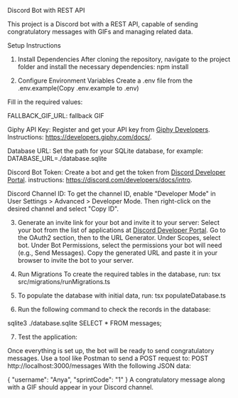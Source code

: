 Discord Bot with REST API

This project is a Discord bot with a REST API, capable of sending congratulatory messages with GIFs and managing related data.

Setup Instructions

1. Install Dependencies
   After cloning the repository, navigate to the project folder and install the necessary dependencies:
   npm install

2. Configure Environment Variables
   Create a .env file from the .env.example(Copy .env.example to .env)

Fill in the required values:

FALLBACK_GIF_URL: fallback GIF

Giphy API Key:
Register and get your API key from [Giphy Developers](https://developers.giphy.com/).
Instructions: https://developers.giphy.com/docs/.

Database URL:
Set the path for your SQLite database, for example:
DATABASE_URL=./database.sqlite

Discord Bot Token:
Create a bot and get the token from [Discord Developer Portal](https://discord.com/developers/applications).
instructions: https://discord.com/developers/docs/intro.

Discord Channel ID:
To get the channel ID, enable "Developer Mode" in User Settings > Advanced > Developer Mode. Then right-click on the desired channel and select "Copy ID".

3. Generate an invite link for your bot and invite it to your server:
   Select your bot from the list of applications at [Discord Developer Portal](https://discord.com/developers/applications).
   Go to the OAuth2 section, then to the URL Generator.
   Under Scopes, select bot.
   Under Bot Permissions, select the permissions your bot will need (e.g., Send Messages).
   Copy the generated URL and paste it in your browser to invite the bot to your server.
4. Run Migrations
   To create the required tables in the database, run:
   tsx src/migrations/runMigrations.ts

5. To populate the database with initial data, run:
   tsx populateDatabase.ts

6. Run the following command to check the records in the database:

sqlite3 ./database.sqlite
SELECT * FROM messages;

7. Test the application:

Once everything is set up, the bot will be ready to send congratulatory messages. Use a tool like Postman to send a POST request to:
POST http://localhost:3000/messages
With the following JSON data:

{
  "username": "Anya",
  "sprintCode": "1"
}
A congratulatory message along with a GIF should appear in your Discord channel.
